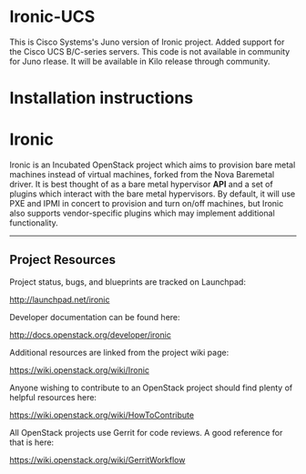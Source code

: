 Ironic-UCS
==========
This is Cisco Systems's Juno version of Ironic project. Added support
for the Cisco UCS B/C-series servers. This code is not available in
community for Juno rlease. It will be available in Kilo release through
community.

Installation instructions
=========================


Ironic
======

Ironic is an Incubated OpenStack project which aims to provision
bare metal machines instead of virtual machines, forked from the
Nova Baremetal driver. It is best thought of as a bare metal
hypervisor **API** and a set of plugins which interact with
the bare metal hypervisors. By default, it will use PXE and IPMI
in concert to provision and turn on/off machines, but Ironic
also supports vendor-specific plugins which may implement additional
functionality.

-----------------
Project Resources
-----------------

Project status, bugs, and blueprints are tracked on Launchpad:

  http://launchpad.net/ironic

Developer documentation can be found here:

  http://docs.openstack.org/developer/ironic

Additional resources are linked from the project wiki page:

  https://wiki.openstack.org/wiki/Ironic

Anyone wishing to contribute to an OpenStack project should
find plenty of helpful resources here:

  https://wiki.openstack.org/wiki/HowToContribute

All OpenStack projects use Gerrit for code reviews.
A good reference for that is here:

  https://wiki.openstack.org/wiki/GerritWorkflow
